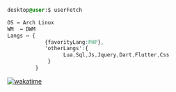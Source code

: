 ~~~ css
desktop@user:$ userFetch

OS ↣ Arch Linux
WM  ↣ DWM
Langs ↣ {
            {favorityLang:PHP},
            'otherLangs':{
                  Lua,Sql,Js,Jquery,Dart,Flutter,Css
             }
         }
~~~
[![wakatime](https://wakatime.com/badge/user/ccdafdca-cdf5-4fe6-a918-0ded58749c11.svg)](https://wakatime.com/@ccdafdca-cdf5-4fe6-a918-0ded58749c11)
